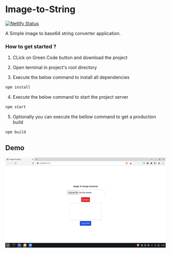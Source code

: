 # Image-to-String

[![Netlify Status](https://api.netlify.com/api/v1/badges/a4e47a45-b09b-4b30-8804-9cef9a1c16c8/deploy-status)](https://app.netlify.com/sites/image-to-string/deploys)

A Simple image to base64 string converter application.

### How to get started ?

1. CLick on Green Code button and download the project

2. Open terminal in project's root directory

3. Execute the below command to install all dependencies
```bash
npm install 
```

4. Execute the below command to start the project server
```bash
npm start
```

5. Optionally you can execute the bellow command to get a production build 
```bash
npm build
```

## Demo

![](/public/img.png)
